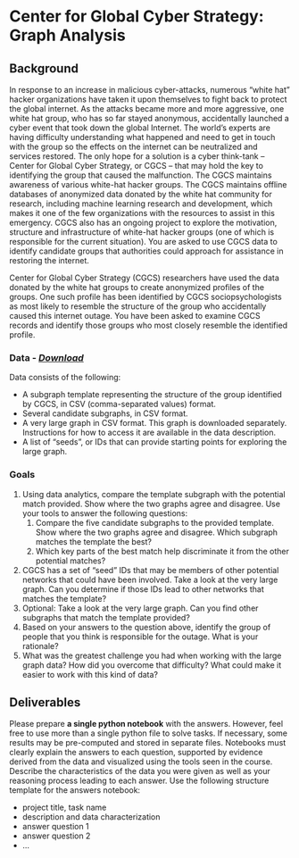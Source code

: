 # Center for Global Cyber Strategy: Graph Analysis
## Background
In response to an increase in malicious cyber-attacks, numerous “white hat” hacker organizations have taken it upon themselves to fight back to protect the global internet. As the attacks became more and more aggressive, one white hat group, who has so far stayed anonymous, accidentally launched a cyber event that took down the global Internet. The world’s experts are having difficulty understanding what happened and need to get in touch with the group so the effects on the internet can be neutralized and services restored. The only hope for a solution is a cyber think-tank – Center for Global Cyber Strategy, or CGCS – that may hold the key to identifying the group that caused the malfunction. The CGCS maintains awareness of various white-hat hacker groups. The CGCS maintains offline databases of anonymized data donated by the white hat community for research, including machine learning research and development, which makes it one of the few organizations with the resources to assist in this emergency. CGCS also has an ongoing project to explore the motivation, structure and infrastructure of white-hat hacker groups (one of which is responsible for the current situation). You are asked to use CGCS data to identify candidate groups that authorities could approach for assistance in restoring the internet.

Center for Global Cyber Strategy (CGCS) researchers have used the data donated by the white hat groups to create anonymized profiles of the groups. One such profile has been identified by CGCS sociopsychologists as most likely to resemble the structure of the group who accidentally caused this internet outage. You have been asked to examine CGCS records and identify those groups who most closely resemble the identified profile.

### Data - *[Download](https://github.com/emmanueliarussi/DataScienceCapstone/tree/master/7_FinalProjects/CenterGlobalCyberStrategyGraphAnalysis/data/task1.zip)*

Data consists of the following:

- A subgraph template representing the structure of the group identified by CGCS, in CSV (comma-separated values) format.
- Several candidate subgraphs, in CSV format.
- A very large graph in CSV format. This graph is downloaded separately. Instructions for how to access it are available in the data description.
- A list of “seeds”, or IDs that can provide starting points for exploring the large graph.


### Goals
1. Using data analytics, compare the template subgraph with the potential match provided. Show where the two graphs agree and disagree. Use your tools to answer the following questions:
    1. Compare the five candidate subgraphs to the provided template. Show where the two graphs agree and disagree. Which subgraph matches the template the best?
    2. Which key parts of the best match help discriminate it from the other potential matches?
2. CGCS has a set of “seed” IDs that may be members of other potential networks that could have been involved. Take a look at the very large graph. Can you determine if those IDs lead to other networks that matches the template? 
3. Optional: Take a look at the very large graph. Can you find other subgraphs that match the template provided? 
4. Based on your answers to the question above, identify the group of people that you think is responsible for the outage. What is your rationale? 
5. What was the greatest challenge you had when working with the large graph data? How did you overcome that difficulty? What could make it easier to work with this kind of data?

## Deliverables

Please prepare __a single python notebook__ with the answers. However, feel free to use more than a single python file to solve tasks. If necessary, some results may be pre-computed and stored in separate files. Notebooks must clearly explain the answers to each question, supported by evidence derived from the data and visualized using the tools seen in the course. Describe the characteristics of the data you were given as well as your reasoning process leading to each answer. Use the following structure template for the answers notebook:

- project title, task name
- description and data characterization 
- answer question 1
- answer question 2
- ...
